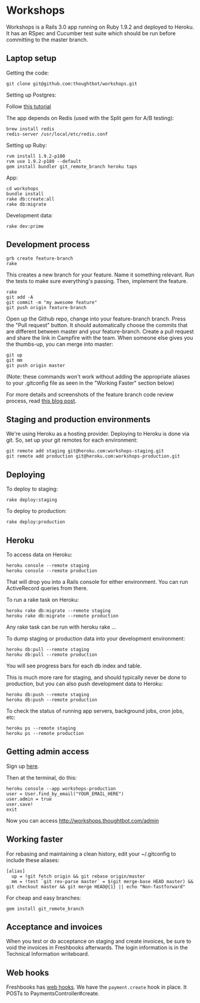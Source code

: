 Workshops
========

Workshops is a Rails 3.0 app running on Ruby 1.9.2 and deployed to Heroku. It
has an RSpec and Cucumber test suite which should be run before committing to
the master branch.

Laptop setup
------------

Getting the code:

    git clone git@github.com:thoughtbot/workshops.git

Setting up Postgres:

Follow [this tutorial](https://willj.net/2011/05/31/setting-up-postgresql-for-ruby-on-rails-development-on-os-x/)

The app depends on Redis (used with the Split gem for A/B testing):

    brew install redis
    redis-server /usr/local/etc/redis.conf

Setting up Ruby:

    rvm install 1.9.2-p180
    rvm use 1.9.2-p180 --default
    gem install bundler git_remote_branch heroku taps

App:

    cd workshops
    bundle install
    rake db:create:all
    rake db:migrate

Development data:

    rake dev:prime

Development process
-------------------

    grb create feature-branch
    rake

This creates a new branch for your feature. Name it something relevant. Run the tests to make sure everything's passing. Then, implement the feature.

    rake
    git add -A
    git commit -m "my awesome feature"
    git push origin feature-branch

Open up the Github repo, change into your feature-branch branch. Press the "Pull request" button. It should automatically choose the commits that are different between master and your feature-branch. Create a pull request and share the link in Campfire with the team. When someone else gives you the thumbs-up, you can merge into master:

    git up
    git mm
    git push origin master

(Note: these commands won't work without adding the appropriate aliases to your .gitconfig file as seen in the "Working Faster" section below)

For more details and screenshots of the feature branch code review process, read [this blog post](http://robots.thoughtbot.com/post/2831837714/feature-branch-code-reviews).

Staging and production environments
-----------------------------------

We're using Heroku as a hosting provider. Deploying to Heroku is done via git. So, set up your git remotes for each environment:

    git remote add staging git@heroku.com:workshops-staging.git
    git remote add production git@heroku.com:workshops-production.git

Deploying
---------

To deploy to staging:

    rake deploy:staging

To deploy to production:

    rake deploy:production

Heroku
------

To access data on Heroku:

    heroku console --remote staging
    heroku console --remote production

That will drop you into a Rails console for either environment. You can run ActiveRecord queries from there.

To run a rake task on Heroku:

    heroku rake db:migrate --remote staging
    heroku rake db:migrate --remote production

Any rake task can be run with heroku rake ...

To dump staging or production data into your development environment:

    heroku db:pull --remote staging
    heroku db:pull --remote production

You will see progress bars for each db index and table.

This is much more rare for staging, and should typically never be done to production, but you can also push development data to Heroku:

    heroku db:push --remote staging
    heroku db:push --remote production

To check the status of running app servers, background jobs, cron jobs, etc:

    heroku ps --remote staging
    heroku ps --remote production

Getting admin access
--------------------

Sign up [here](http://workshops.thoughtbot.com/sign_up).

Then at the terminal, do this:

    heroku console --app workshops-production
    user = User.find_by_email("YOUR_EMAIL_HERE")
    user.admin = true
    user.save!
    exit

Now you can access http://workshops.thoughtbot.com/admin

Working faster
--------------

For rebasing and maintaining a clean history, edit your ~/.gitconfig to include these aliases:

    [alias]
      up = !git fetch origin && git rebase origin/master
      mm = !test `git rev-parse master` = $(git merge-base HEAD master) && git checkout master && git merge HEAD@{1} || echo "Non-fastforward"

For cheap and easy branches:

    gem install git_remote_branch

Acceptance and invoices
-----------------------

When you test or do acceptance on staging and create invoices, be sure to void
the invoices in Freshbooks afterwards.  The login information is in the
Technical Information writeboard.

Web hooks
---------

Freshbooks has [web hooks](http://developers.freshbooks.com/webhooks/). We have
the `payment.create` hook in place. It POSTs to PaymentsController#create.
